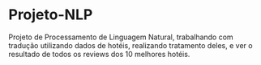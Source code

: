 # Projeto-NLP

Projeto de Processamento de Linguagem Natural, trabalhando com tradução utilizando dados de hotéis, realizando tratamento deles, e ver o resultado de todos os reviews dos 10 melhores hotéis.
